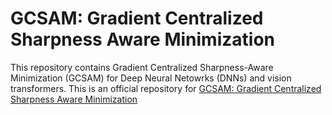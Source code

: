 # GCSAM: Gradient Centralized Sharpness Aware Minimization
This repository contains Gradient Centralized Sharpness-Aware Minimization (GCSAM) for Deep Neural Netowrks (DNNs) and vision transformers.
This is an official repository for [GCSAM: Gradient Centralized Sharpness Aware Minimization](https://arxiv.org/abs/2501.11584)
